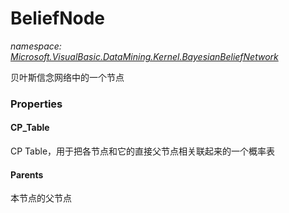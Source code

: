 ﻿# BeliefNode
_namespace: <a href="#" onClick="load('/docs/Microsoft.VisualBasic.DataMining.Kernel.BayesianBeliefNetwork/index.md')">Microsoft.VisualBasic.DataMining.Kernel.BayesianBeliefNetwork</a>_

贝叶斯信念网络中的一个节点




### Properties

#### CP_Table
CP Table，用于把各节点和它的直接父节点相关联起来的一个概率表
#### Parents
本节点的父节点
